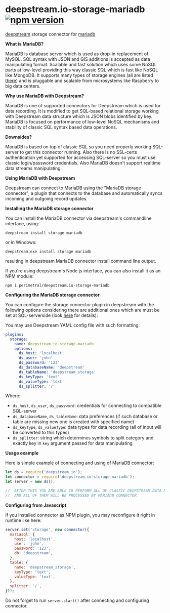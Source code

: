 # deepstream.io-storage-mariadb [![npm version](https://badge.fury.io/js/deepstream.io-storage-mariadb.svg)](https://badge.fury.io/js/deepstream.io-storage-mariadb)

[deepstream](http://deepstream.io) storage connector for [mariadb](https://mariadb.org/)

**What is MariaDB?**

MariaDB is database server which is used as drop-in replacement of MySQL. SQL syntax with JSON and GIS additions is accepted as data manipulating format. Scalable and fast solution which uses some NoSQL parts at low-level providing this way classic SQL which is fast like NoSQL like MongoDB. It supports many types of storage engines (all are listed [there](https://mariadb.com/kb/en/mariadb/storage-engines/)) and is pluggable and scalable from microsystems like Raspberry to big data centers.

**Why use MariaDB with Deepstream?**

MariaDB is one of supported connectors for Deepstream which is used for data recording. It is modified to get SQL-based relational storage working with Deepstream data structure which is JSON blobs identified by key. MariaDB is focused on performance of low-level NoSQL mechanisms and stability of classic SQL syntax based data operations.

**Downsides?**

MariaDB is based on top of classic SQL so you need properly working SQL-server to get this connector running. Also there is no SSL-certs authentication yet supported for accessing SQL-server so you must use classic login/password credentials. Also MariaDB doesn't support realtime data streams manipulating.

**Using MariaDB with Deepstream**

Deepstream can connect to MariaDB using the "MariaDB storage connector", a plugin that connects to the database and automatically syncs incoming and outgoing record updates.

**Installing the MariaDB storage connector**

You can install the MariaDB connector via deepstream's commandline interface, using:

`deepstream install storage mariadb`

or in Windows:

`deepstream.exe install storage mariadb`

resulting in deepstream MariaDB connector install command line output.

If you're using deepstream's Node.js interface, you can also install it as an NPM module:

`npm i perimetral/deepstream.io-storage-mariadb`

**Configuring the MariaDB storage connector**

You can configure the storage connector plugin in deepstream with the following options considering there are additional ones which are must be set at SQL-serverside (look [here](https://www.npmjs.com/package/mariasql) for details):

You may use Deepstream YAML config file with such formatting:

```yaml
plugins:
  storage:
    name: deepstream.io-storage-mariadb
    options:
      ds_host: 'localhost'
      ds_user: 'john'
      ds_password: '123'
      ds_databaseName: 'deepstream'
      ds_tableName: 'deepstream_storage'
      ds_keyType: 'text'
      ds_valueType: 'text'
      ds_splitter: '/'
```
Where:

* `ds_host`, `ds_user`, `ds_password`: credentials for connecting to compatible SQL-server
* `ds_databaseName`, `ds_tableName`: data preferences (if such database or table are missing new one is created with specified name)
* `ds_keyType`, `ds_valueType`: data types for data recording (all of input will be converted to this types)
* `ds_splitter`: string which determines symbols to split category and exactly key in `key` argument passed for data manipulating

**Usage example**

Here is simple example of connecting and using of MariaDB connector:

```javascript
let ds = require('deepstream.io');
let connector = require('deepstream.io-storage-mariadb');
let server = new ds();

//  AFTER THIS YOU ARE ABLE TO PERFORM ALL OF CLASSIC DEEPSTREAM DATA MANIPULATIONS
//  AND ALL OF THEM WILL BE PROCESSED BY MARIADB CONNECTOR
```

**Configuring from Javascript**

If you installed connector as NPM plugin, you may reconfigure it right in runtime like here:

```javascript
server.set('storage', new connector({
  mariasql: {
    host: 'localhost',
    user: 'john',
    password: '123',
    db: 'deepstream',
  },
  table: {
    name: 'deepstream_storage',
    keyType: 'text',
    valueType: 'text',
  },
  splitter: '/',
}));
```

Do not forget to run `server.start()` after connecting and configuring connector.

